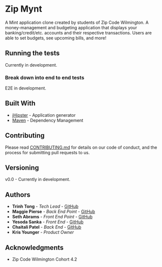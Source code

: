 # Zip Mynt

A Mint application clone created by students of Zip Code Wilmington.
A money-management and budgeting application that displays your banking/credit/etc. accounts
and their respective transactions. Users are able to set budgets, see upcoming bills, and more!

## Running the tests

Currently in development.

### Break down into end to end tests

E2E in development.

## Built With

-   [jHipster](https://start.jhipster.tech/#/) - Application generator
-   [Maven](https://maven.apache.org/) - Dependency Management

## Contributing

Please read [CONTRIBUTING.md](https://gist.github.com/PurpleBooth/b24679402957c63ec426) for details on our code of conduct, and the process for submitting pull requests to us.

## Versioning

v0.0 - Currently in development.

## Authors

-   **Trinh Tong** - _Tech Lead_ - [GitHub](https://github.com/trtong)
-   **Maggie Pierse** - _Back End Point_ - [GitHub](https://github.com/mpierse)
-   **Seth Abrams** - _Front End Point_ - [GitHub](https://github.com/Seth-Abrams)
-   **Yesoda Sanka** - _Front End_ - [GitHub](https://github.com/yassusanka)
-   **Chaitali Patel** - _Back End_ - [GitHub](https://github.com/pchai7)
-   **Kris Younger** - _Product Owner_

## Acknowledgments

-   Zip Code Wilmington Cohort 4.2
